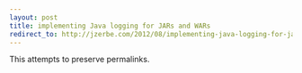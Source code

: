 ```yaml
---
layout: post
title: implementing Java logging for JARs and WARs
redirect_to: http://jzerbe.com/2012/08/implementing-java-logging-for-jars-and-wars/
---
```

This attempts to preserve permalinks.
